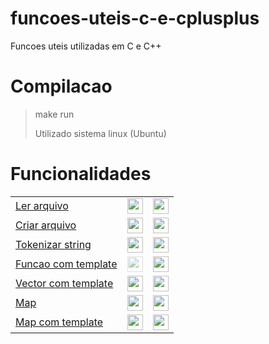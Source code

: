 # funcoes-uteis-c-e-cplusplus

Funcoes uteis utilizadas em C e C++

# Compilacao

> make run
> 
> Utilizado sistema linux (Ubuntu)

# Funcionalidades

<html>
  <table>
    <tr>
      <td>
        <a href="https://github.com/danieldiv/funcoes-uteis-c-e-cplusplus/blob/main/apps/main.cpp#L44">
             Ler arquivo
        </a>
      </td>
      <td> <!-- C -->
          <a href="https://github.com/danieldiv/funcoes-uteis-c-e-cplusplus/blob/main/src/read.cpp#L13">
              <img align="center" height="25" src="https://cdn.jsdelivr.net/gh/devicons/devicon/icons/c/c-original.svg" />
          </a>
      </td>
      <td> <!-- C++ -->
          <a href="https://github.com/danieldiv/funcoes-uteis-c-e-cplusplus/blob/main/src/read.cpp#L69">
              <img align="center" height="25" src="https://cdn.jsdelivr.net/gh/devicons/devicon/icons/cplusplus/cplusplus-original.svg" />
          </a>
      </td>
    </tr>
    <tr>
      <td>
        <a href="https://github.com/danieldiv/funcoes-uteis-c-e-cplusplus/blob/main/apps/main.cpp#L44">
               Criar arquivo
        </a>
      </td>
      <td> <!-- C -->
          <a href="https://github.com/danieldiv/funcoes-uteis-c-e-cplusplus/blob/main/src/read.cpp#L40">
              <img align="center" height="25" src="https://cdn.jsdelivr.net/gh/devicons/devicon/icons/c/c-original.svg" />
          </a>
      </td>
      <td> <!-- C++ -->
          <a href="https://github.com/danieldiv/funcoes-uteis-c-e-cplusplus/blob/main/src/read.cpp#L89">
              <img align="center" height="25" src="https://cdn.jsdelivr.net/gh/devicons/devicon/icons/cplusplus/cplusplus-original.svg" />
          </a>
      </td>
    </tr>
    <tr>
      <td>
        <a href="https://github.com/danieldiv/funcoes-uteis-c-e-cplusplus/blob/main/apps/main.cpp#L63">
               Tokenizar string
        </a>
      </td>
      <td> <!-- C -->
          <a href="https://github.com/danieldiv/funcoes-uteis-c-e-cplusplus/blob/main/src/util.cpp#L13">
              <img align="center" height="25" src="https://cdn.jsdelivr.net/gh/devicons/devicon/icons/c/c-original.svg" />
          </a>
      </td>
      <td> <!-- C++ -->
          <a href="https://github.com/danieldiv/funcoes-uteis-c-e-cplusplus/blob/main/src/util.cpp#L33">
              <img align="center" height="25" src="https://cdn.jsdelivr.net/gh/devicons/devicon/icons/cplusplus/cplusplus-original.svg" />
          </a>
      </td>
    </tr>
    <tr>
      <td>
        <a href="https://github.com/danieldiv/funcoes-uteis-c-e-cplusplus/blob/main/apps/main.cpp#L77">
               Funcao com template
        </a>
      </td>
      <td> <!-- nao possui em C -->
        <a href="#">
          <img align="center" height="25" style="opacity: 0.5;" src="https://cdn.jsdelivr.net/gh/devicons/devicon/icons/github/github-original.svg"/>
        </a>
      </td>
      <td> <!-- C++ -->
          <a href="https://github.com/danieldiv/funcoes-uteis-c-e-cplusplus/blob/main/apps/main.cpp#L13">
              <img align="center" height="25" src="https://cdn.jsdelivr.net/gh/devicons/devicon/icons/cplusplus/cplusplus-original.svg" />
          </a>
      </td>
    </tr>
    <tr>
      <td>
        <a href="https://github.com/danieldiv/funcoes-uteis-c-e-cplusplus/blob/main/apps/main.cpp#L98">
               Vector com template
        </a>
      </td>
      <td> <!-- nao possui em C -->
        <a href="#"><img align="center" height="25" src="https://cdn.jsdelivr.net/gh/devicons/devicon/icons/github/github-original.svg"/></a>
      </td>
      <td> <!-- C++ -->
          <a href="https://github.com/danieldiv/funcoes-uteis-c-e-cplusplus/blob/main/include/class_template.hpp#L33">
              <img align="center" height="25" src="https://cdn.jsdelivr.net/gh/devicons/devicon/icons/cplusplus/cplusplus-original.svg" />
          </a>
      </td>
    </tr>
    <tr>
      <td>
        <a href="https://github.com/danieldiv/funcoes-uteis-c-e-cplusplus/blob/main/apps/main.cpp#L114">
               Map
        </a>
      </td>
      <td> <!-- nao possui em C -->
          <a href="#"><img align="center" height="25" src="https://cdn.jsdelivr.net/gh/devicons/devicon/icons/github/github-original.svg"/></a>
      </td>
      <td> <!-- C++ -->
          <a href="https://github.com/danieldiv/funcoes-uteis-c-e-cplusplus/blob/main/src/util.cpp#L48">
              <img align="center" height="25" src="https://cdn.jsdelivr.net/gh/devicons/devicon/icons/cplusplus/cplusplus-original.svg" />
          </a>
      </td>
    </tr>
    <tr>
      <td>
        <a href="https://github.com/danieldiv/funcoes-uteis-c-e-cplusplus/blob/main/apps/main.cpp#L146">
               Map com template
        </a>
      </td>
      <td> <!-- nao possui em C -->
          <a href="#"><img align="center" height="25" src="https://cdn.jsdelivr.net/gh/devicons/devicon/icons/github/github-original.svg"/></a>
      </td>
      <td> <!-- C++ -->
          <a href="https://github.com/danieldiv/funcoes-uteis-c-e-cplusplus/blob/main/include/class_template.hpp#L49">
              <img align="center" height="25" src="https://cdn.jsdelivr.net/gh/devicons/devicon/icons/cplusplus/cplusplus-original.svg" />
          </a>
      </td>
    </tr>
</html>
